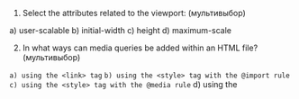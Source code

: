 1. Select the attributes related to the viewport: (мультивыбор)

a) user-scalable
b) initial-width
c) height
d) maximum-scale

2. In what ways can media queries be added within an HTML file? (мультивыбор)

`a) using the <link> tag`
`b) using the <style> tag with the @import rule`
`c) using the <style> tag with the @media rule`
d) using the <style> tag with the @query rule

3. In which types of files can media queries be used? (мултивыбор)

`a) html`
`b) css`
`c) js`

4. Within which media queries will properties be supported at a screen width of 768px? (мултивыбор)

`a) @media (min-width: 640px) {...}`
`b) @media (max-width: 980px) {...}`
c) @media (max-width: 640px) {...}
d) @media (min-width: 980px) {...}

5. Are media queries case-sensitive?

a) yes
`b) no`

6. Select the correct statement:

a) @media queries in .sass cannot be nested within each other
b) @media queries in .sass can contain variables
c) both statements are incorrect

7. True or false: Normal flow is a system by which block-level elements appear on a new line below the last one and inline-level elements appear on the same line or move down to a new line if there isn't enough space for them

`a) true`
b) false

8. True or false: The comma operator (,) is used to combine multiple conditions in a media query. In this case, the result will be true if each condition is true.

a) true
`b) false`

9. If a screen size decreases, the page containing only HTML and no CSS takes up more height and elements start to shift down to fit the viewport

`a) true`
b) false

10. Select the correct options for the "orientation" parameter values in a media query: (мултивыбор)

`a) portrait`
b) vertical
c) horizontal
`d) landscape`

11. Select the correct statement:

a) mobile-first is an approach used exclusively for mobile device layouts
b) there is a Desktop-first approach where layout is primarily designed for computers.
c) both answers are correct

12. What is the purpose of the viewport meta tag?

a) to include a media query in JavaScript
b) to determine a media query for a table
`c) to control the viewport size and scaling`
d) to ensure a media query works correctly in IE7

13. Parentheses in media queries are used for changing the order of operations.

a) true
b) used, but not for changing the order of operations
`c) used for changing the order of operations as well as specifying target device types`

14. In what ways can media queries be added within a CSS file? (мультивыбор)

`a) inside a CSS file using the @media rule`
`b) Inside a CSS file using the @import rule`
c) Inside a CSS file using the @query rule

15. What units of measurement are better to use for responsive design?

a) relative
b) absolute

16. Select the types of media queries: (мултивыбор)

`a) all`
`b) screen`
c) mobile
`d) speech`
`e) print`

17. What is Viewport?

a) a meta tag applied to pages for browsers that do not support media queries
b) a logical operator for media queries
`c) the visible area of a web page without scrolling`
d) the area of a web page, including page scrolling

18. Is there a difference between the concepts of adaptive design and responsive design?

a) there is no difference
b) adaptive design is used for mobile layouts, while responsive design is for desktop browsers
`c) responsive design is a fluid layout where content smoothly compresses when the width is reduced, while adaptive design renders differently based on the device used`
d) adaptive design is a fluid layout where content smoothly compresses when the width is reduced, while responsive design renders differently based on the device used

19. Select relative units of measurement in CSS: (мультивыбор)

`a) %`
b) pt
`c) rem`
d) cm
`e) em`
f) pc
`g) vh`

20. True or false: In the CSS specification, there are documented breakpoints for designing adaptive and responsive layouts, which should be used to separate layouts for mobile, tablet, and desktop.

a) true
b) false

21. The font size of the <ul> element is 40px, and the font size of the nested <li> element is 0.8em. What is the font size in pixels for <li>?

a) 24px
`b) 32px`
c) 40px
d) 50px
e) 48px

22. Select the correct statement:

a) for adaptive design (according to the CSS specification), it is necessary to create a minimum of 3 layouts (for mobile devices, tablets, and computers)
b) for responsive design (according to the CSS specification), it is necessary to create a minimum of 3 layouts (for mobile devices, tablets, and computers)
c) both statements are correct
`d) both statements are incorrect`

23. Which logical operators work in a media query string? (мультивыбор)

`a) and`
b) as
c) &&
`d) only`
`e) not`

24. Which of the following template categories, as defined by Luke Wroblewski, are commonly used in creating responsive web designs?

a) Mostly Fluid
b) Column Drop
c) Layout Shifter
d) Tiny Tweaks
e) Off Canvas
f) combinations of templates (e.g., Column Drop and Off Canvas)
g) none of the 
h) all of them

25. 1rem is equal to the font-size value defined in HTML.

`a) true`
b) false